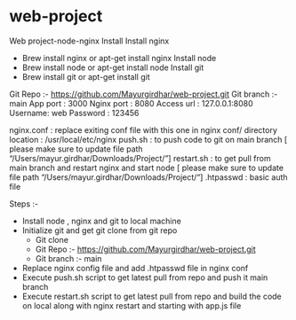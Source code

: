 # web-project
Web project-node-nginx
Install 
Install nginx 
- Brew install nginx or apt-get install nginx 
Install node 
- Brew install node or apt-get install node 
Install git 
- Brew install git or apt-get install git 

Git Repo :- https://github.com/Mayurgirdhar/web-project.git
Git branch :- main 
App port : 3000
Nginx port : 8080
Access url : 127.0.0.1:8080
Username: web
Password : 123456


nginx.conf : replace exiting conf file with this one in nginx conf/ directory 
	location : /usr/local/etc/nginx
push.sh : to push code to git on main branch [ please make sure to update file path “/Users/mayur.girdhar/Downloads/Project/”]
restart.sh  : to get pull from main branch and restart nginx and start node [ please make sure to update file path “/Users/mayur.girdhar/Downloads/Project/“]
.htpasswd : basic auth file 


Steps :-
* Install node , nginx and git to local machine 
* Initialize git and get git clone from git repo 
    * Git clone <git repo>
    * Git Repo :- https://github.com/Mayurgirdhar/web-project.git
    * Git branch :- main 
* Replace nginx config file and add .htpasswd file in nginx conf 
* Execute push.sh script to get latest pull from repo and push it main branch 
* Execute restart.sh script to get latest pull from repo and build the code on local along with nginx restart and starting with app.js file 


